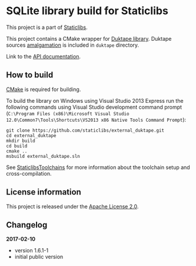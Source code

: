 SQLite library build for Staticlibs
===================================

This project is a part of [Staticlibs](http://staticlibs.net/).

This project contains a CMake wrapper for [Duktape library](https://github.com/svaarala/duktape).
Duktape sources [amalgamation](https://github.com/svaarala/duktape-releases) is included in `duktape` directory.

Link to the [API documentation](http://duktape.org/api.html).

How to build
------------

[CMake](http://cmake.org/) is required for building.

To build the library on Windows using Visual Studio 2013 Express run the following commands using
Visual Studio development command prompt 
(`C:\Program Files (x86)\Microsoft Visual Studio 12.0\Common7\Tools\Shortcuts\VS2013 x86 Native Tools Command Prompt`):

    git clone https://github.com/staticlibs/external_duktape.git
    cd external_duktape
    mkdir build
    cd build
    cmake ..
    msbuild external_duktape.sln

See [StaticlibsToolchains](https://github.com/staticlibs/wiki/wiki/StaticlibsToolchains) for 
more information about the toolchain setup and cross-compilation.

License information
-------------------

This project is released under the [Apache License 2.0](http://www.apache.org/licenses/LICENSE-2.0).

Changelog
---------

**2017-02-10**

 * version 1.6.1-1
 * initial public version
